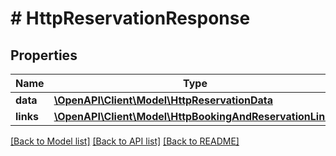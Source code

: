 # # HttpReservationResponse

## Properties

Name | Type | Description | Notes
------------ | ------------- | ------------- | -------------
**data** | [**\OpenAPI\Client\Model\HttpReservationData**](HttpReservationData.md) |  | [optional]
**links** | [**\OpenAPI\Client\Model\HttpBookingAndReservationLinks**](HttpBookingAndReservationLinks.md) |  | [optional]

[[Back to Model list]](../../README.md#models) [[Back to API list]](../../README.md#endpoints) [[Back to README]](../../README.md)

